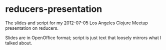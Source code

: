 reducers-presentation
=====================

The slides and script for my 2012-07-05 Los Angeles Clojure Meetup presentation on reducers.

Slides are in OpenOffice format; script is just text that loosely mirrors what I talked about.
